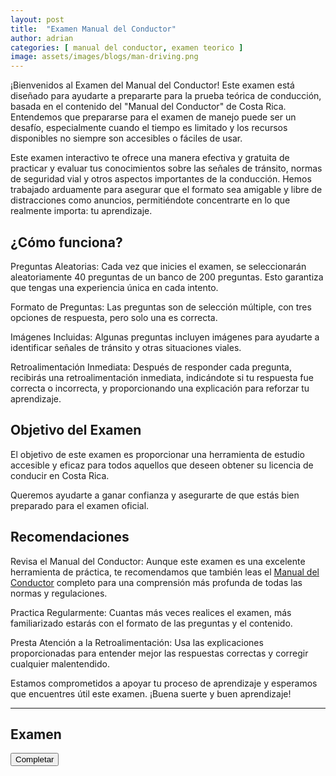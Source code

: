 ```yaml
---
layout: post
title:  "Examen Manual del Conductor"
author: adrian
categories: [ manual del conductor, examen teorico ]
image: assets/images/blogs/man-driving.png
---
```


¡Bienvenidos al Examen del Manual del Conductor! Este examen está diseñado para ayudarte a prepararte para la prueba teórica de conducción, basada en el contenido del "Manual del Conductor" de Costa Rica. Entendemos que prepararse para el examen de manejo puede ser un desafío, especialmente cuando el tiempo es limitado y los recursos disponibles no siempre son accesibles o fáciles de usar.

Este examen interactivo te ofrece una manera efectiva y gratuita de practicar y evaluar tus conocimientos sobre las señales de tránsito, normas de seguridad vial y otros aspectos importantes de la conducción. Hemos trabajado arduamente para asegurar que el formato sea amigable y libre de distracciones como anuncios, permitiéndote concentrarte en lo que realmente importa: tu aprendizaje.

## ¿Cómo funciona?
Preguntas Aleatorias: Cada vez que inicies el examen, se seleccionarán aleatoriamente 40 preguntas de un banco de 200 preguntas. Esto garantiza que tengas una experiencia única en cada intento.

Formato de Preguntas: Las preguntas son de selección múltiple, con tres opciones de respuesta, pero solo una es correcta.

Imágenes Incluidas: Algunas preguntas incluyen imágenes para ayudarte a identificar señales de tránsito y otras situaciones viales.

Retroalimentación Inmediata: Después de responder cada pregunta, recibirás una retroalimentación inmediata, indicándote si tu respuesta fue correcta o incorrecta, y proporcionando una explicación para reforzar tu aprendizaje.

## Objetivo del Examen
El objetivo de este examen es proporcionar una herramienta de estudio accesible y eficaz para todos aquellos que deseen obtener su licencia de conducir en Costa Rica. 

Queremos ayudarte a ganar confianza y asegurarte de que estás bien preparado para el examen oficial.

## Recomendaciones
Revisa el Manual del Conductor: Aunque este examen es una excelente herramienta de práctica, te recomendamos que también leas el [Manual del Conductor](https://github.com/codingadrian/ManualConductor) completo para una comprensión más profunda de todas las normas y regulaciones.

Practica Regularmente: Cuantas más veces realices el examen, más familiarizado estarás con el formato de las preguntas y el contenido.

Presta Atención a la Retroalimentación: Usa las explicaciones proporcionadas para entender mejor las respuestas correctas y corregir cualquier malentendido.

Estamos comprometidos a apoyar tu proceso de aprendizaje y esperamos que encuentres útil este examen. ¡Buena suerte y buen aprendizaje!

---

## Examen

<form id="quiz-form"></form>
<button type="button" onclick="checkAnswers()">Completar</button>
<div id="results"></div>

<script>
document.addEventListener('DOMContentLoaded', (event) => {
    fetch('/assets/json/questions.json')
        .then(response => response.json())
        .then(data => {
            const totalQuestions = 40;
            const selectedQuestions = [];
            while (selectedQuestions.length < totalQuestions) {
                const randomIndex = Math.floor(Math.random() * data.length);
                if (!selectedQuestions.includes(data[randomIndex])) {
                    selectedQuestions.push(data[randomIndex]);
                }
            }

            const form = document.getElementById('quiz-form');
            selectedQuestions.forEach((question, index) => {
                const div = document.createElement('div');
                div.innerHTML = `
                    <p>${question.question}</p>
                    ${question.image ? `<img class="test-image" src="${question.image}" alt="Question Image"><br>` : ''}
                    ${question.options.map((option, i) => `
                        <label><input type="radio" name="q${index + 1}" value="${option}"> ${option}</label><br>
                    `).join('')}
                    <div id="feedback${index + 1}" class="feedback"></div>
                    <hr>
                `;
                form.appendChild(div);
            });
        });
});

function checkAnswers() {
    fetch('/assets/json/questions.json')
        .then(response => response.json())
        .then(data => {
            let score = 0;
            const form = document.getElementById('quiz-form');
            const totalQuestions = form.querySelectorAll('div').length;

            for (let i = 1; i <= totalQuestions; i++) {
                const answer = document.querySelector(`input[name="q${i}"]:checked`);
                const feedbackDiv = document.getElementById(`feedback${i}`);
                const correctAnswer = data.find(q => q.question === document.querySelector(`p`).innerText).correct;
                const positiveFeedback = data.find(q => q.question === document.querySelector(`p`).innerText).positiveFeedback;
                const negativeFeedback = data.find(q => q.question === document.querySelector(`p`).innerText).negativeFeedback;

                if (answer && answer.value === correctAnswer) {
                    score++;
                    feedbackDiv.innerHTML = `<p style="color: green;">${positiveFeedback}</p>`;
                } else {
                    feedbackDiv.innerHTML = `<p style="color: red;">${negativeFeedback}</p>`;
                }
            }

            const percentage = (score / totalQuestions) * 100;
            document.getElementById('results').innerText = `You scored ${score} out of ${totalQuestions} (${percentage}%)`;
        });
}
</script>